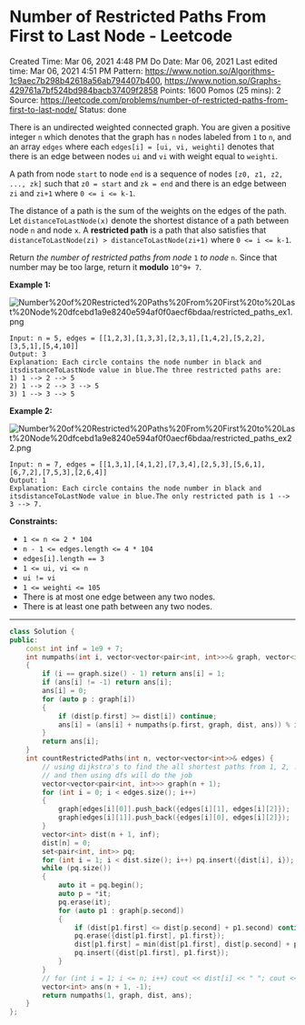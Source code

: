# Number of Restricted Paths From First to Last Node - Leetcode

Created Time: Mar 06, 2021 4:48 PM
Do Date: Mar 06, 2021
Last edited time: Mar 06, 2021 4:51 PM
Pattern: https://www.notion.so/Algorithms-1c9aec7b298b42618a56ab794407b400, https://www.notion.so/Graphs-429761a7bf524bd984bacb37409f2858
Points: 1600
Pomos (25 mins): 2
Source: https://leetcode.com/problems/number-of-restricted-paths-from-first-to-last-node/
Status: done

There is an undirected weighted connected graph. You are given a positive integer `n` which denotes that the graph has `n` nodes labeled from `1` to `n`, and an array `edges` where each `edges[i] = [ui, vi, weighti]` denotes that there is an edge between nodes `ui` and `vi` with weight equal to `weighti`.

A path from node `start` to node `end` is a sequence of nodes `[z0, z1, z2, ..., zk]` such that `z0 = start` and `zk = end` and there is an edge between `zi` and `zi+1` where `0 <= i <= k-1`.

The distance of a path is the sum of the weights on the edges of the path. Let `distanceToLastNode(x)` denote the shortest distance of a path between node `n` and node `x`. A **restricted path** is a path that also satisfies that `distanceToLastNode(zi) > distanceToLastNode(zi+1)` where `0 <= i <= k-1`.

Return *the number of restricted paths from node* `1` *to node* `n`. Since that number may be too large, return it **modulo** `10^9+ 7`.

**Example 1:**

![Number%20of%20Restricted%20Paths%20From%20First%20to%20Last%20Node%20dfcebd1a9e8240e594af0f0aecf6bdaa/restricted_paths_ex1.png](restricted_paths_ex1.png)

```
Input: n = 5, edges = [[1,2,3],[1,3,3],[2,3,1],[1,4,2],[5,2,2],[3,5,1],[5,4,10]]
Output: 3
Explanation: Each circle contains the node number in black and itsdistanceToLastNode value in blue.The three restricted paths are:
1) 1 --> 2 --> 5
2) 1 --> 2 --> 3 --> 5
3) 1 --> 3 --> 5
```

**Example 2:**

![Number%20of%20Restricted%20Paths%20From%20First%20to%20Last%20Node%20dfcebd1a9e8240e594af0f0aecf6bdaa/restricted_paths_ex22.png](restricted_paths_ex22.png)

```
Input: n = 7, edges = [[1,3,1],[4,1,2],[7,3,4],[2,5,3],[5,6,1],[6,7,2],[7,5,3],[2,6,4]]
Output: 1
Explanation: Each circle contains the node number in black and itsdistanceToLastNode value in blue.The only restricted path is 1 --> 3 --> 7.
```

**Constraints:**

- `1 <= n <= 2 * 104`
- `n - 1 <= edges.length <= 4 * 104`
- `edges[i].length == 3`
- `1 <= ui, vi <= n`
- `ui != vi`
- `1 <= weighti <= 105`
- There is at most one edge between any two nodes.
- There is at least one path between any two nodes.

---

```cpp
class Solution {
public:
    const int inf = 1e9 + 7; 
    int numpaths(int i, vector<vector<pair<int, int>>>& graph, vector<int>& dist, vector<int>& ans)
    {
        if (i == graph.size() - 1) return ans[i] = 1; 
        if (ans[i] != -1) return ans[i]; 
        ans[i] = 0; 
        for (auto p : graph[i])
        {
            if (dist[p.first] >= dist[i]) continue; 
            ans[i] = (ans[i] + numpaths(p.first, graph, dist, ans)) % inf; 
        }
        return ans[i]; 
    }
    int countRestrictedPaths(int n, vector<vector<int>>& edges) {
        // using dijkstra's to find the all shortest paths from 1, 2, .. n - 1 to n;
        // and then using dfs will do the job
        vector<vector<pair<int, int>>> graph(n + 1); 
        for (int i = 0; i < edges.size(); i++)
        {
            graph[edges[i][0]].push_back({edges[i][1], edges[i][2]});
            graph[edges[i][1]].push_back({edges[i][0], edges[i][2]});
        }
        vector<int> dist(n + 1, inf); 
        dist[n] = 0; 
        set<pair<int, int>> pq;
        for (int i = 1; i < dist.size(); i++) pq.insert({dist[i], i});
        while (pq.size())
        {
            auto it = pq.begin();
            auto p = *it; 
            pq.erase(it); 
            for (auto p1 : graph[p.second])
            {
                if (dist[p1.first] <= dist[p.second] + p1.second) continue; 
                pq.erase({dist[p1.first], p1.first});
                dist[p1.first] = min(dist[p1.first], dist[p.second] + p1.second);
                pq.insert({dist[p1.first], p1.first});
            }
        }
        // for (int i = 1; i <= n; i++) cout << dist[i] << " "; cout << endl;
        vector<int> ans(n + 1, -1); 
        return numpaths(1, graph, dist, ans); 
    }
};
```